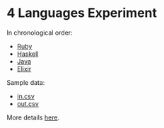 # 4 Languages Experiment

In chronological order:

* [Ruby](mtbank2homemoney)
* [Haskell](MTBankToHomemoney)
* [Java](MTBankToHomemoneyJ)
* [Elixir](mt2hm_ex)

Sample data:

* [in.csv](in.csv)
* [out.csv](out.csv)

More details [here](http://dnnx.info/four-languages-experience-report).
